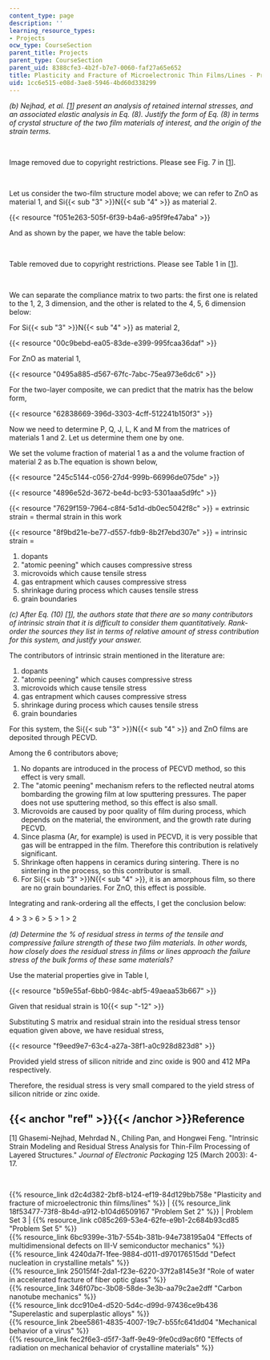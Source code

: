 ```yaml
---
content_type: page
description: ''
learning_resource_types:
- Projects
ocw_type: CourseSection
parent_title: Projects
parent_type: CourseSection
parent_uid: 8388cfe3-4b2f-b7e7-0060-faf27a65e652
title: Plasticity and Fracture of Microelectronic Thin Films/Lines - Problem Set 3
uid: 1cc6e515-e08d-3ae8-5946-4bd60d338299
---
```


_(b) Nejhad, et al. \[[1](#ref)\] present an analysis of retained internal stresses, and an associated elastic analysis in Eq. (8). Justify the form of Eq. (8) in terms of crystal structure of the two film materials of interest, and the origin of the strain terms._

  
 

Image removed due to copyright restrictions. Please see Fig. 7 in \[[1](#ref)\].

  
 

Let us consider the two-film structure model above; we can refer to ZnO as material 1, and Si{{< sub "3" >}}N{{< sub "4" >}} as material 2.

{{< resource "f051e263-505f-6f39-b4a6-a95f9fe47aba" >}}

And as shown by the paper, we have the table below:

  
 

Table removed due to copyright restrictions. Please see Table 1 in \[[1](#ref)\].

  
 

We can separate the compliance matrix to two parts: the first one is related to the 1, 2, 3 dimension, and the other is related to the 4, 5, 6 dimension below:

For Si{{< sub "3" >}}N{{< sub "4" >}} as material 2,

{{< resource "00c9bebd-ea05-83de-e399-995fcaa36daf" >}}

For ZnO as material 1,

{{< resource "0495a885-d567-67fc-7abc-75ea973e6dc6" >}}

For the two-layer composite, we can predict that the matrix has the below form,

{{< resource "62838669-396d-3303-4cff-512241b150f3" >}}

Now we need to determine P, Q, J, L, K and M from the matrices of materials 1 and 2. Let us determine them one by one.

We set the volume fraction of material 1 as a and the volume fraction of material 2 as b.The equation is shown below,

{{< resource "245c5144-c056-27d4-999b-66996de075de" >}}

{{< resource "4896e52d-3672-be4d-bc93-5301aaa5d9fc" >}}

{{< resource "7629f159-7964-c8f4-5d1d-db0ec5042f8c" >}} = extrinsic strain = thermal strain in this work

{{< resource "8f9bd21e-be77-d557-fdb9-8b2f7ebd307e" >}} = intrinsic strain =

1.  dopants
2.  "atomic peening" which causes compressive stress
3.  microvoids which cause tensile stress
4.  gas entrapment which causes compressive stress
5.  shrinkage during process which causes tensile stress
6.  grain boundaries

_(c) After Eq. (10) \[[1](#ref)\], the authors state that there are so many contributors of intrinsic strain that it is difficult to consider them quantitatively. Rank-order the sources they list in terms of relative amount of stress contribution for this system, and justify your answer._

The contributors of intrinsic strain mentioned in the literature are:

1.  dopants
2.  "atomic peening" which causes compressive stress
3.  microvoids which cause tensile stress
4.  gas entrapment which causes compressive stress
5.  shrinkage during process which causes tensile stress
6.  grain boundaries

For this system, the Si{{< sub "3" >}}N{{< sub "4" >}} and ZnO films are deposited through PECVD.

Among the 6 contributors above;

1.  No dopants are introduced in the process of PECVD method, so this effect is very small.
2.  The "atomic peening" mechanism refers to the reflected neutral atoms bombarding the growing film at low sputtering pressures. The paper does not use sputtering method, so this effect is also small.
3.  Microvoids are caused by poor quality of film during process, which depends on the material, the environment, and the growth rate during PECVD.
4.  Since plasma (Ar, for example) is used in PECVD, it is very possible that gas will be entrapped in the film. Therefore this contribution is relatively significant.
5.  Shrinkage often happens in ceramics during sintering. There is no sintering in the process, so this contributor is small.
6.  For Si{{< sub "3" >}}N{{< sub "4" >}}, it is an amorphous film, so there are no grain boundaries. For ZnO, this effect is possible.

Integrating and rank-ordering all the effects, I get the conclusion below:

4 > 3 > 6 > 5 > 1 > 2

_(d) Determine the % of residual stress in terms of the tensile and compressive failure strength of these two film materials. In other words, how closely does the residual stress in films or lines approach the failure stress of the bulk forms of these same materials?_

Use the material properties give in Table I,

{{< resource "b59e55af-6bb0-984c-abf5-49aeaa53b667" >}}

Given that residual strain is 10{{< sup "\-12" >}}

Substituting S matrix and residual strain into the residual stress tensor equation given above, we have residual stress,

{{< resource "f9eed9e7-63c4-a27a-38f1-a0c928d823d8" >}}

Provided yield stress of silicon nitride and zinc oxide is 900 and 412 MPa respectively.

Therefore, the residual stress is very small compared to the yield stress of silicon nitride or zinc oxide.

{{< anchor "ref" >}}{{< /anchor >}}Reference
--------------------------------------------

\[1\] Ghasemi-Nejhad, Mehrdad N., Chiling Pan, and Hongwei Feng. "Intrinsic Strain Modeling and Residual Stress Analysis for Thin-Film Processing of Layered Structures." _Journal of Electronic Packaging_ 125 (March 2003): 4-17.

  
  
 

{{% resource_link d2c4d382-2bf8-b124-ef19-84d129bb758e "Plasticity and fracture of microelectronic thin films/lines" %}} | {{% resource_link 18f53477-73f8-8b4d-a912-b104d6509167 "Problem Set 2" %}} | Problem Set 3 | {{% resource_link c085c269-53e4-62fe-e9b1-2c684b93cd85 "Problem Set 5" %}}  
{{% resource_link 6bc9399e-31b7-554b-381b-94e738195a04 "Effects of multidimensional defects on III-V semiconductor mechanics" %}}  
{{% resource_link 4240da7f-1fee-9884-d011-d970176515dd "Defect nucleation in crystalline metals" %}}  
{{% resource_link 25015f4f-2da1-f23e-6220-37f2a8145e3f "Role of water in accelerated fracture of fiber optic glass" %}}  
{{% resource_link 346f07bc-3b08-58de-3e3b-aa79c2ae2dff "Carbon nanotube mechanics" %}}  
{{% resource_link dcc910e4-d520-5d4c-d99d-97436ce9b436 "Superelastic and superplastic alloys" %}}  
{{% resource_link 2bee5861-4835-4007-19c7-b55fc641dd04 "Mechanical behavior of a virus" %}}  
{{% resource_link fec2f6e3-d5f7-3aff-9e49-9fe0cd9ac6f0 "Effects of radiation on mechanical behavior of crystalline materials" %}}